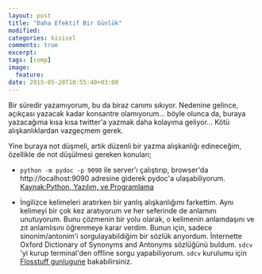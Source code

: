 ```yaml
---
layout: post
title: "Daha Efektif Bir Günlük"
modified:
categories: kisisel
comments: true
excerpt:
tags: [comp]
image:
  feature:
date: 2015-05-28T10:55:40+03:00
---
```


Bir süredir yazamıyorum, bu da biraz canımı sıkıyor. Nedenine gelince, açıkçası
yazacak kadar konsantre olamıyorum... böyle olunca da, buraya yazacağıma kısa 
kısa twitter'a yazmak daha kolayıma geliyor... Kötü alışkanlıklardan vazgeçmem
gerek.

Yine buraya not düşmeli, artık düzenli bir yazma alışkanlığı edineceğim,
özellikle de not düşülmesi gereken konuları;

* `python -m pydoc -p 9090` ile server'ı çalıştırıp, browser'da
http://localhost:9090 adresine giderek pydoc'a ulaşabiliyorum. [Kaynak:Python,
Yazılım, ve Programlama](http://ysar.net/python/python-calisma-rehberi.html)

* İngilizce kelimeleri aratırken bir yanlış alışkanlığımı farkettim. Aynı
  kelimeyi bir çok kez aratıyorum ve her seferinde de anlamını unutuyorum. Bunu
  çözmenin bir yolu olarak, o kelimenin anlamdaşını ve zıt anlamlısını
  öğrenmeye karar verdim. Bunun için, sadece sinonim/antonim'i
  sorgulayabildiğim bir sözlük arıyordum. İnternette Oxford Dictionary of
  Synonyms and Antonyms sözlüğünü buldum. `sdcv` 'yi kurup terminal'den offline
  sorgu yapabiliyorum. `sdcv` kurulumu için [Flosstuff
  gunlugune](https://flossstuff.wordpress.com/2012/01/23/sdcv-command-line-based-dictionary-for-linux/)
  bakabilirsiniz.

